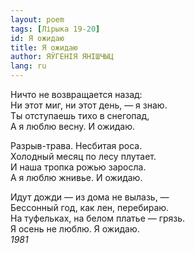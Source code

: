 ```yaml
---
layout: poem
tags: [Лірыка 19-20]
id: Я ожидаю
title: Я ожидаю
author: ЯЎГЕНІЯ ЯНІШЧЫЦ
lang: ru
---
```



Ничто не возвращается назад:  
Ни этот миг, ни этот день, — я знаю.  
Ты отступаешь тихо в снегопад,  
А я люблю весну. И ожидаю.  

Разрыв-трава. Несбитая роса.  
Холодный месяц по лесу плутает.  
И наша тропка рожью заросла.  
А я люблю жнивье. И ожидаю.  

Идут дожди — из дома не вылазь, —  
Бессонный год, как лен, перебираю.  
На туфельках, на белом платье — грязь.  
Я осень не люблю. Я ожидаю.  
*1981*  
